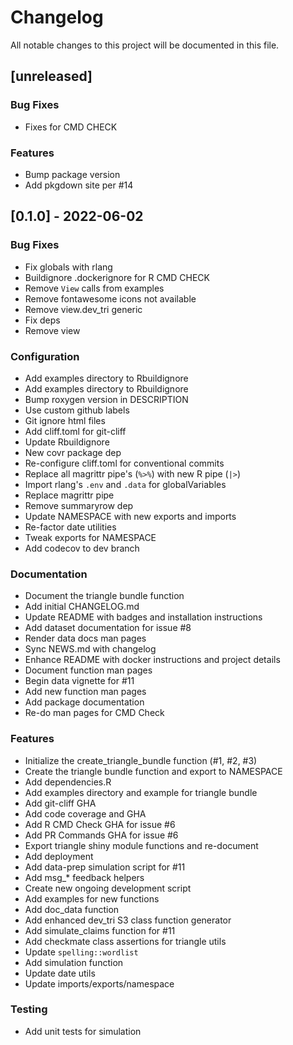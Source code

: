 # Changelog
All notable changes to this project will be documented in this file.

## [unreleased]

### Bug Fixes

- Fixes for CMD CHECK

### Features

- Bump package version
- Add pkgdown site per #14

## [0.1.0] - 2022-06-02

### Bug Fixes

- Fix globals with rlang
- Buildignore .dockerignore for R CMD CHECK
- Remove `View` calls from examples
- Remove fontawesome icons not available
- Remove view.dev_tri generic
- Fix deps
- Remove view

### Configuration

- Add examples directory to Rbuildignore
- Add examples directory to Rbuildignore
- Bump roxygen version in DESCRIPTION
- Use custom github labels
- Git ignore html files
- Add cliff.toml for git-cliff
- Update Rbuildignore
- New covr package dep
- Re-configure cliff.toml for conventional commits
- Replace all magrittr pipe's (`%>%`) with new R pipe (`|>`)
- Import rlang's `.env` and `.data` for globalVariables
- Replace magrittr pipe
- Remove summaryrow dep
- Update NAMESPACE with new exports and imports
- Re-factor date utilities
- Tweak exports for NAMESPACE
- Add codecov to dev branch

### Documentation

- Document the triangle bundle function
- Add initial CHANGELOG.md
- Update README with badges and installation instructions
- Add dataset documentation for issue #8
- Render data docs man pages
- Sync NEWS.md with changelog
- Enhance README with docker instructions and project details
- Document function man pages
- Begin data vignette for #11
- Add new function man pages
- Add package documentation
- Re-do man pages for CMD Check

### Features

- Initialize the create_triangle_bundle function (#1, #2, #3)
- Create the triangle bundle function and export to NAMESPACE
- Add dependencies.R
- Add examples directory and example for triangle bundle
- Add git-cliff GHA
- Add code coverage and GHA
- Add R CMD Check GHA for issue #6
- Add PR Commands GHA for issue #6
- Export triangle shiny module functions and re-document
- Add deployment
- Add data-prep simulation script for #11
- Add msg_* feedback helpers
- Create new ongoing development script
- Add examples for new functions
- Add doc_data function
- Add enhanced dev_tri S3 class function generator
- Add simulate_claims function for #11
- Add checkmate class assertions for triangle utils
- Update `spelling::wordlist`
- Add simulation function
- Update date utils
- Update imports/exports/namespace

### Testing

- Add unit tests for simulation

<!-- generated by git-cliff -->
